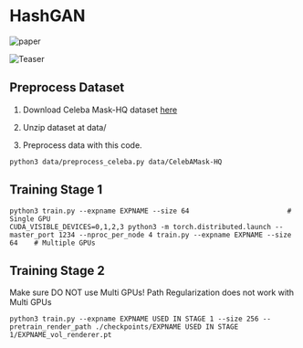 # HashGAN
![paper](https://www.riss.kr/link?id=T16938395)

![Teaser](https://github.com/sangjjang96/3D-aware-GAN-using-Neural-Hashing-for-Semantic-Style-Controls/assets/59731956/9bf57599-78f3-4361-a9ab-3b6b144f3e81)

## Preprocess Dataset
1. Download Celeba Mask-HQ dataset [here](https://drive.google.com/file/d/1badu11NqxGf6qM3PTTooQDJvQbejgbTv/view) 


2. Unzip dataset at data/


2. Preprocess data with this code.
```
python3 data/preprocess_celeba.py data/CelebAMask-HQ
```


## Training Stage 1
```
python3 train.py --expname EXPNAME --size 64                        # Single GPU
CUDA_VISIBLE_DEVICES=0,1,2,3 python3 -m torch.distributed.launch --master_port 1234 --nproc_per_node 4 train.py --expname EXPNAME --size 64    # Multiple GPUs
```

## Training Stage 2
Make sure DO NOT use Multi GPUs!
Path Regularization does not work with Multi GPUs
```
python3 train.py --expname EXPNAME USED IN STAGE 1 --size 256 --pretrain_render_path ./checkpoints/EXPNAME USED IN STAGE 1/EXPNAME_vol_renderer.pt
```
